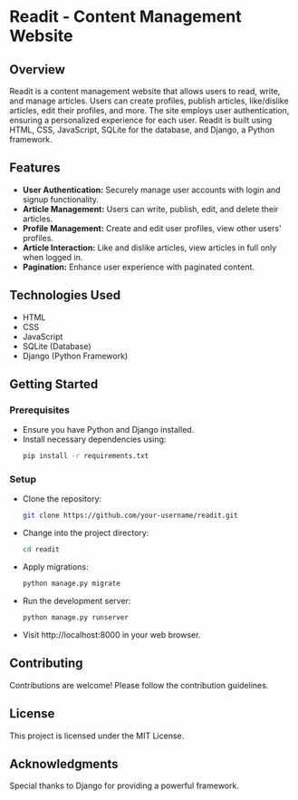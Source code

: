 # Readit - Content Management Website

## Overview

Readit is a content management website that allows users to read, write, and manage articles. Users can create profiles, publish articles, like/dislike articles, edit their profiles, and more. The site employs user authentication, ensuring a personalized experience for each user. Readit is built using HTML, CSS, JavaScript, SQLite for the database, and Django, a Python framework.

## Features

- **User Authentication:** Securely manage user accounts with login and signup functionality.
- **Article Management:** Users can write, publish, edit, and delete their articles.
- **Profile Management:** Create and edit user profiles, view other users' profiles.
- **Article Interaction:** Like and dislike articles, view articles in full only when logged in.
- **Pagination:** Enhance user experience with paginated content.

## Technologies Used

- HTML
- CSS
- JavaScript
- SQLite (Database)
- Django (Python Framework)

## Getting Started

### Prerequisites

- Ensure you have Python and Django installed.
- Install necessary dependencies using:
  ```bash
  pip install -r requirements.txt

### Setup
- Clone the repository:
  ```bash
  git clone https://github.com/your-username/readit.git

  
- Change into the project directory:
   ```bash
  cd readit

- Apply migrations:
   ```bash
  python manage.py migrate

- Run the development server:
   ```bash
  python manage.py runserver

- Visit http://localhost:8000 in your web browser.

## Contributing
Contributions are welcome! Please follow the contribution guidelines.

## License
This project is licensed under the MIT License.

## Acknowledgments
Special thanks to Django for providing a powerful framework.
 
